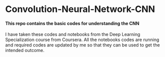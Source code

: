 # Convolution-Neural-Network-CNN

#### This repo contains the basic codes for understanding the CNN

I have taken these codes and notebooks from the Deep Learning Specialization course from Coursera. All the notebooks codes are running and required codes are updated by me so that they can be used to get the intended outcome.
